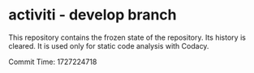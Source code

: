 # activiti - develop branch

This repository contains the frozen state of the repository.
Its history is cleared. It is used only for static code
analysis with Codacy.

Commit Time: 1727224718